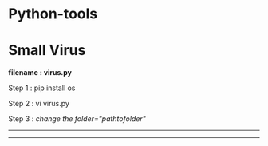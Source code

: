 # Python-tools

# Small Virus

**filename : virus.py**

Step 1 : pip install os

Step 2 : vi virus.py

Step 3 : *change the folder="_pathtofolder_"*

***
---
